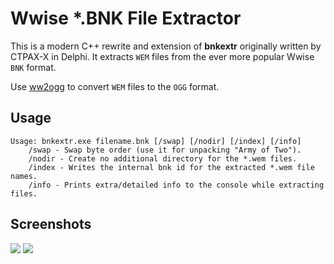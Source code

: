 # Wwise *.BNK File Extractor

This is a modern C++ rewrite and extension of **bnkextr** originally written by CTPAX-X in Delphi.
It extracts `WEM` files from the ever more popular Wwise `BNK` format.

Use [ww2ogg](https://github.com/hcs64/ww2ogg) to convert `WEM` files to the `OGG` format.

## Usage

```
Usage: bnkextr.exe filename.bnk [/swap] [/nodir] [/index] [/info]
	/swap - Swap byte order (use it for unpacking "Army of Two").
	/nodir - Create no additional directory for the *.wem files.
	/index - Writes the internal bnk id for the extracted *.wem file names.
	/info - Prints extra/detailed info to the console while extracting files.
```

## Screenshots

![](https://i.imgur.com/YO3Rh3j.png)
![](https://i.imgur.com/1t8CvQ6.png/)